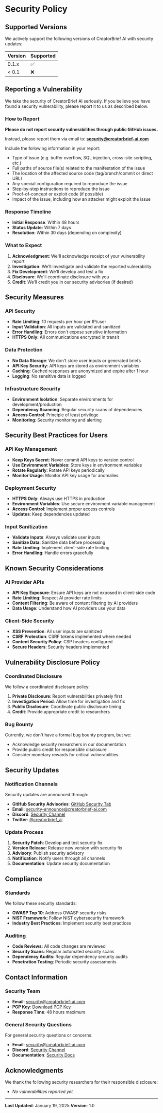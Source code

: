 # Security Policy

## Supported Versions

We actively support the following versions of CreatorBrief AI with security updates:

| Version | Supported          |
| ------- | ------------------ |
| 0.1.x   | :white_check_mark: |
| < 0.1   | :x:                |

## Reporting a Vulnerability

We take the security of CreatorBrief AI seriously. If you believe you have found a security vulnerability, please report it to us as described below.

### How to Report

**Please do not report security vulnerabilities through public GitHub issues.**

Instead, please report them via email to: **security@creatorbrief-ai.com**

Include the following information in your report:
- Type of issue (e.g. buffer overflow, SQL injection, cross-site scripting, etc.)
- Full paths of source file(s) related to the manifestation of the issue
- The location of the affected source code (tag/branch/commit or direct URL)
- Any special configuration required to reproduce the issue
- Step-by-step instructions to reproduce the issue
- Proof-of-concept or exploit code (if possible)
- Impact of the issue, including how an attacker might exploit the issue

### Response Timeline

- **Initial Response**: Within 48 hours
- **Status Update**: Within 7 days
- **Resolution**: Within 30 days (depending on complexity)

### What to Expect

1. **Acknowledgment**: We'll acknowledge receipt of your vulnerability report
2. **Investigation**: We'll investigate and validate the reported vulnerability
3. **Fix Development**: We'll develop and test a fix
4. **Disclosure**: We'll coordinate disclosure with you
5. **Credit**: We'll credit you in our security advisories (if desired)

## Security Measures

### API Security

- **Rate Limiting**: 10 requests per hour per IP/user
- **Input Validation**: All inputs are validated and sanitized
- **Error Handling**: Errors don't expose sensitive information
- **HTTPS Only**: All communications encrypted in transit

### Data Protection

- **No Data Storage**: We don't store user inputs or generated briefs
- **API Key Security**: API keys are stored as environment variables
- **Caching**: Cached responses are anonymized and expire after 1 hour
- **Logging**: No sensitive data is logged

### Infrastructure Security

- **Environment Isolation**: Separate environments for development/production
- **Dependency Scanning**: Regular security scans of dependencies
- **Access Control**: Principle of least privilege
- **Monitoring**: Security monitoring and alerting

## Security Best Practices for Users

### API Key Management

- **Keep Keys Secret**: Never commit API keys to version control
- **Use Environment Variables**: Store keys in environment variables
- **Rotate Regularly**: Rotate API keys periodically
- **Monitor Usage**: Monitor API key usage for anomalies

### Deployment Security

- **HTTPS Only**: Always use HTTPS in production
- **Environment Variables**: Use secure environment variable management
- **Access Control**: Implement proper access controls
- **Updates**: Keep dependencies updated

### Input Sanitization

- **Validate Inputs**: Always validate user inputs
- **Sanitize Data**: Sanitize data before processing
- **Rate Limiting**: Implement client-side rate limiting
- **Error Handling**: Handle errors gracefully

## Known Security Considerations

### AI Provider APIs

- **API Key Exposure**: Ensure API keys are not exposed in client-side code
- **Rate Limiting**: Respect AI provider rate limits
- **Content Filtering**: Be aware of content filtering by AI providers
- **Data Usage**: Understand how AI providers use your data

### Client-Side Security

- **XSS Prevention**: All user inputs are sanitized
- **CSRF Protection**: CSRF tokens implemented where needed
- **Content Security Policy**: CSP headers configured
- **Secure Headers**: Security headers implemented

## Vulnerability Disclosure Policy

### Coordinated Disclosure

We follow a coordinated disclosure policy:

1. **Private Disclosure**: Report vulnerabilities privately first
2. **Investigation Period**: Allow time for investigation and fix
3. **Public Disclosure**: Coordinate public disclosure timing
4. **Credit**: Provide appropriate credit to researchers

### Bug Bounty

Currently, we don't have a formal bug bounty program, but we:
- Acknowledge security researchers in our documentation
- Provide public credit for responsible disclosure
- Consider monetary rewards for critical vulnerabilities

## Security Updates

### Notification Channels

Security updates are announced through:
- **GitHub Security Advisories**: [GitHub Security Tab](https://github.com/yourusername/creatorbrief-ai/security)
- **Email**: security-announce@creatorbrief-ai.com
- **Discord**: [Security Channel](https://discord.gg/creatorbrief-ai)
- **Twitter**: [@creatorbrief_ai](https://twitter.com/creatorbrief_ai)

### Update Process

1. **Security Patch**: Develop and test security fix
2. **Version Release**: Release new version with security fix
3. **Advisory**: Publish security advisory
4. **Notification**: Notify users through all channels
5. **Documentation**: Update security documentation

## Compliance

### Standards

We follow these security standards:
- **OWASP Top 10**: Address OWASP security risks
- **NIST Framework**: Follow NIST cybersecurity framework
- **Industry Best Practices**: Implement security best practices

### Auditing

- **Code Reviews**: All code changes are reviewed
- **Security Scans**: Regular automated security scans
- **Dependency Audits**: Regular dependency security audits
- **Penetration Testing**: Periodic security assessments

## Contact Information

### Security Team

- **Email**: security@creatorbrief-ai.com
- **PGP Key**: [Download PGP Key](https://creatorbrief-ai.com/security/pgp-key.asc)
- **Response Time**: 48 hours maximum

### General Security Questions

For general security questions or concerns:
- **Email**: security@creatorbrief-ai.com
- **Discord**: [Security Channel](https://discord.gg/creatorbrief-ai)
- **Documentation**: [Security Docs](https://docs.creatorbrief-ai.com/security)

## Acknowledgments

We thank the following security researchers for their responsible disclosure:

- *No vulnerabilities reported yet*

---

**Last Updated**: January 19, 2025
**Version**: 1.0